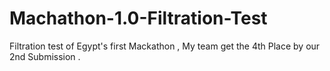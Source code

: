 # Machathon-1.0-Filtration-Test
Filtration test of Egypt's first Mackathon , My team get the 4th Place by our 2nd Submission . 
